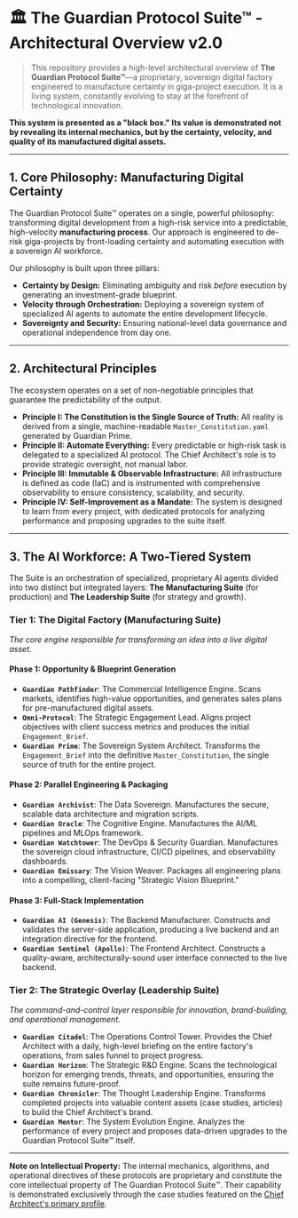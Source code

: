 # 🏛️ The Guardian Protocol Suite™ - Architectural Overview v2.0

> This repository provides a high-level architectural overview of **The Guardian Protocol Suite™**—a proprietary, sovereign digital factory engineered to manufacture certainty in giga-project execution. It is a living system, constantly evolving to stay at the forefront of technological innovation.

**This system is presented as a "black box." Its value is demonstrated not by revealing its internal mechanics, but by the certainty, velocity, and quality of its manufactured digital assets.**

---

## 1. Core Philosophy: Manufacturing Digital Certainty

The Guardian Protocol Suite™ operates on a single, powerful philosophy: transforming digital development from a high-risk service into a predictable, high-velocity **manufacturing process**. Our approach is engineered to de-risk giga-projects by front-loading certainty and automating execution with a sovereign AI workforce.

Our philosophy is built upon three pillars:
-   **Certainty by Design:** Eliminating ambiguity and risk *before* execution by generating an investment-grade blueprint.
-   **Velocity through Orchestration:** Deploying a sovereign system of specialized AI agents to automate the entire development lifecycle.
-   **Sovereignty and Security:** Ensuring national-level data governance and operational independence from day one.

---

## 2. Architectural Principles

The ecosystem operates on a set of non-negotiable principles that guarantee the predictability of the output.

-   **Principle I: The Constitution is the Single Source of Truth:** All reality is derived from a single, machine-readable `Master_Constitution.yaml` generated by Guardian Prime.
-   **Principle II: Automate Everything:** Every predictable or high-risk task is delegated to a specialized AI protocol. The Chief Architect's role is to provide strategic oversight, not manual labor.
-   **Principle III: Immutable & Observable Infrastructure:** All infrastructure is defined as code (IaC) and is instrumented with comprehensive observability to ensure consistency, scalability, and security.
-   **Principle IV: Self-Improvement as a Mandate:** The system is designed to learn from every project, with dedicated protocols for analyzing performance and proposing upgrades to the suite itself.

---

## 3. The AI Workforce: A Two-Tiered System

The Suite is an orchestration of specialized, proprietary AI agents divided into two distinct but integrated layers: **The Manufacturing Suite** (for production) and **The Leadership Suite** (for strategy and growth).

### **Tier 1: The Digital Factory (Manufacturing Suite)**
*The core engine responsible for transforming an idea into a live digital asset.*

#### **Phase 1: Opportunity & Blueprint Generation**
-   **`Guardian Pathfinder`**: The Commercial Intelligence Engine. Scans markets, identifies high-value opportunities, and generates sales plans for pre-manufactured digital assets.
-   **`Omni-Protocol`**: The Strategic Engagement Lead. Aligns project objectives with client success metrics and produces the initial `Engagement_Brief`.
-   **`Guardian Prime`**: The Sovereign System Architect. Transforms the `Engagement_Brief` into the definitive `Master_Constitution`, the single source of truth for the entire project.

#### **Phase 2: Parallel Engineering & Packaging**
-   **`Guardian Archivist`**: The Data Sovereign. Manufactures the secure, scalable data architecture and migration scripts.
-   **`Guardian Oracle`**: The Cognitive Engine. Manufactures the AI/ML pipelines and MLOps framework.
-   **`Guardian Watchtower`**: The DevOps & Security Guardian. Manufactures the sovereign cloud infrastructure, CI/CD pipelines, and observability dashboards.
-   **`Guardian Emissary`**: The Vision Weaver. Packages all engineering plans into a compelling, client-facing "Strategic Vision Blueprint."

#### **Phase 3: Full-Stack Implementation**
-   **`Guardian AI (Genesis)`**: The Backend Manufacturer. Constructs and validates the server-side application, producing a live backend and an integration directive for the frontend.
-   **`Guardian Sentinel (Apollo)`**: The Frontend Architect. Constructs a quality-aware, architecturally-sound user interface connected to the live backend.

### **Tier 2: The Strategic Overlay (Leadership Suite)**
*The command-and-control layer responsible for innovation, brand-building, and operational management.*

-   **`Guardian Citadel`**: The Operations Control Tower. Provides the Chief Architect with a daily, high-level briefing on the entire factory's operations, from sales funnel to project progress.
-   **`Guardian Horizon`**: The Strategic R&D Engine. Scans the technological horizon for emerging trends, threats, and opportunities, ensuring the suite remains future-proof.
-   **`Guardian Chronicler`**: The Thought Leadership Engine. Transforms completed projects into valuable content assets (case studies, articles) to build the Chief Architect's brand.
-   **`Guardian Mentor`**: The System Evolution Engine. Analyzes the performance of every project and proposes data-driven upgrades to the Guardian Protocol Suite™ itself.

---

**Note on Intellectual Property:** The internal mechanics, algorithms, and operational directives of these protocols are proprietary and constitute the core intellectual property of The Guardian Protocol Suite™. Their capability is demonstrated exclusively through the case studies featured on the [Chief Architect's primary profile](https://github.com/developeribrahim-2020).
